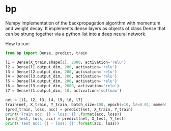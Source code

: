 # bp
Numpy implementation of the backpropagation algorithm with momentum and weight decay. It implements dense layers as objects of class Dense that can be strung together via a python list into a deep neural network.

How to run:

```python
from bp import Dense, predict, train

l1 = Dense(X_train.shape[1], 2000, activation='relu')
l2 = Dense(l1.output_dim, 200, activation='relu')
l3 = Dense(l2.output_dim, 200, activation='relu')
l4 = Dense(l3.output_dim, 200, activation='relu')
l5 = Dense(l4.output_dim, 200, activation='relu')
l6 = Dense(l3.output_dim, 2000, activation='relu')
l7 = Dense(l1.output_dim, 10, activation='softmax')

net = [l1, l2, l3, l4, l5, l6, l7]
train(net, X_train, Y_train, batch_size=100, epochs=10, lr=0.01, momentum=0., decay=0., verbose=100)
(pred_train, loss, acc) = predict(net, X_train, Y_train)
print('Train acc: {} - loss: {}'.format(acc, loss))
(pred_test, loss, acc) = predict(net, X_test, Y_test)
print('Test acc: {} - loss: {}'.format(acc, loss))
```


